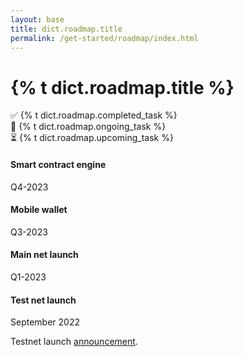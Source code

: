 ```yaml
---
layout: base
title: dict.roadmap.title
permalink: /get-started/roadmap/index.html
---
```


<h1>{% t dict.roadmap.title %}</h1>

<div class="row">
  <div class="h5 col-lg-4">✅ {% t dict.roadmap.completed_task %}</div>
  <div class="h5 col-lg-4">🚧 {% t dict.roadmap.ongoing_task %}</div>
  <div class="h5 col-lg-4">⏳ {% t dict.roadmap.upcoming_task %}</div>
</div>

<section>
  <div class="py-5">
    <div class="timeline">
      <div class="timeline-card upcoming right">
        <div class="card">
          <div class="card-body p-4">
            <h4>Smart contract engine</h4>
            <div class="card-subtitle mb-4 text-muted">Q4-2023</div>
          </div>
        </div>
      </div>
      <div class="timeline-card upcoming left">
        <div class="card">
          <div class="card-body p-4">
            <h4>Mobile wallet</h4>
            <div class="card-subtitle mb-4 text-muted">Q3-2023</div>
          </div>
        </div>
      </div>
      <div class="timeline-card ongoing right">
        <div class="card">
          <div class="card-body p-4">
            <h4>Main net launch</h4>
            <div class="card-subtitle mb-4 text-muted">Q1-2023</div>
          </div>
        </div>
      </div>
      <div class="timeline-card completed left">
        <div class="card">
          <div class="card-body p-4">
            <h4>Test net launch</h4>
            <div class="card-subtitle mb-4 text-muted">September 2022</div>
            <p class="card-text">Testnet launch <a href="https://pactus.org/2022/09/18/announcement-testnet.html">announcement</a>.</p>
          </div>
        </div>
      </div>
    </div>
  </div>
</section>

